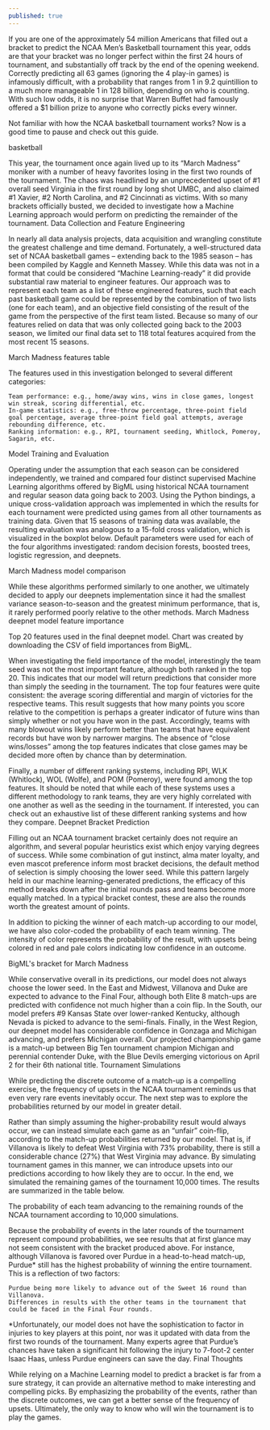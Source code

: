 ```yaml
---
published: true
---
```

If you are one of the approximately 54 million Americans that filled out a bracket to predict the NCAA Men’s Basketball tournament this year, odds are that your bracket was no longer perfect within the first 24 hours of tournament, and substantially off track by the end of the opening weekend. Correctly predicting all 63 games (ignoring the 4 play-in games) is infamously difficult, with a probability that ranges from 1 in 9.2 quintillion to a much more manageable 1 in 128 billion, depending on who is counting. With such low odds, it is no surprise that Warren Buffet had famously offered a $1 billion prize to anyone who correctly picks every winner.

Not familiar with how the NCAA basketball tournament works? Now is a good time to pause and check out this guide.

basketball

This year, the tournament once again lived up to its “March Madness” moniker with a number of heavy favorites losing in the first two rounds of the tournament. The chaos was headlined by an unprecedented upset of #1 overall seed Virginia in the first round by long shot UMBC, and also claimed #1 Xavier, #2 North Carolina, and #2 Cincinnati as victims. With so many brackets officially busted, we decided to investigate how a Machine Learning approach would perform on predicting the remainder of the tournament.
Data Collection and Feature Engineering

In nearly all data analysis projects, data acquisition and wrangling constitute the greatest challenge and time demand. Fortunately, a well-structured data set of NCAA basketball games  – extending back to the 1985 season – has been compiled by Kaggle and Kenneth Massey. While this data was not in a format that could be considered “Machine Learning-ready” it did provide substantial raw material to engineer features. Our approach was to represent each team as a list of these engineered features, such that each past basketball game could be represented by the combination of two lists (one for each team), and an objective field consisting of the result of the game from the perspective of the first team listed. Because so many of our features relied on data that was only collected going back to the 2003 season, we limited our final data set to 118 total features acquired from the most recent 15 seasons.

March Madness features table

The features used in this investigation belonged to several different categories:

    Team performance: e.g., home/away wins, wins in close games, longest win streak, scoring differential, etc.
    In-game statistics: e.g., free-throw percentage, three-point field goal percentage, average three-point field goal attempts, average rebounding difference, etc.
    Ranking information: e.g., RPI, tournament seeding, Whitlock, Pomeroy, Sagarin, etc.

Model Training and Evaluation

Operating under the assumption that each season can be considered independently, we trained and compared four distinct supervised Machine Learning algorithms offered by BigML using historical NCAA tournament and regular season data going back to 2003. Using the Python bindings, a unique cross-validation approach was implemented in which the results for each tournament were predicted using games from all other tournaments as training data. Given that 15 seasons of training data was available, the resulting evaluation was analogous to a 15-fold cross validation, which is visualized in the boxplot below. Default parameters were used for each of the four algorithms investigated: random decision forests, boosted trees, logistic regression, and deepnets.

March Madness model comparison

While these algorithms performed similarly to one another, we ultimately decided to apply our deepnets implementation since it had the smallest variance season-to-season and the greatest minimum performance, that is, it rarely performed poorly relative to the other methods.
March Madness deepnet model feature importance

Top 20 features used in the final deepnet model. Chart was created by downloading the CSV of field importances from BigML.

When investigating the field importance of the model, interestingly the team seed was not the most important feature, although both ranked in the top 20. This indicates that our model will return predictions that consider more than simply the seeding in the tournament. The top four features were quite consistent: the average scoring differential and margin of victories for the respective teams. This result suggests that how many points you score relative to the competition is perhaps a greater indicator of future wins than simply whether or not you have won in the past. Accordingly, teams with many blowout wins likely perform better than teams that have equivalent records but have won by narrower margins. The absence of “close wins/losses” among the top features indicates that close games may be decided more often by chance than by determination.

Finally, a number of different ranking systems, including RPI, WLK (Whitlock), WOL (Wolfe), and POM (Pomeroy), were found among the top features. It should be noted that while each of these systems uses a different methodology to rank teams, they are very highly correlated with one another as well as the seeding in the tournament.  If interested, you can check out an exhaustive list of these different ranking systems and how they compare.
Deepnet Bracket Prediction

Filling out an NCAA tournament bracket certainly does not require an algorithm, and several popular heuristics exist which enjoy varying degrees of success. While some combination of gut instinct, alma mater loyalty, and even mascot preference inform most bracket decisions, the default method of selection is simply choosing the lower seed. While this pattern largely held in our machine learning-generated predictions, the efficacy of this method breaks down after the initial rounds pass and teams become more equally matched. In a typical bracket contest, these are also the rounds worth the greatest amount of points.

In addition to picking the winner of each match-up according to our model, we have also color-coded the probability of each team winning. The intensity of color represents the probability of the result, with upsets being colored in red and pale colors indicating low confidence in an outcome.

BigML's bracket for March Madness

While conservative overall in its predictions, our model does not always choose the lower seed. In the East and Midwest, Villanova and Duke are expected to advance to the Final Four, although both Elite 8 match-ups are predicted with confidence not much higher than a coin flip. In the South, our model prefers #9 Kansas State over lower-ranked Kentucky, although Nevada is picked to advance to the semi-finals. Finally, in the West Region, our deepnet model has considerable confidence in Gonzaga and Michigan advancing, and prefers Michigan overall. Our projected championship game is a match-up between Big Ten tournament champion Michigan and perennial contender Duke, with the Blue Devils emerging victorious on April 2 for their 6th national title.
Tournament Simulations

While predicting the discrete outcome of a match-up is a compelling exercise, the frequency of upsets in the NCAA tournament reminds us that even very rare events inevitably occur. The next step was to explore the probabilities returned by our model in greater detail.

Rather than simply assuming the higher-probability result would always occur, we can instead simulate each game as an “unfair” coin-flip, according to the match-up probabilities returned by our model. That is, if Villanova is likely to defeat West Virginia with 73% probability, there is still a considerable chance (27%) that West Virginia may advance. By simulating tournament games in this manner, we can introduce upsets into our predictions according to how likely they are to occur. In the end, we simulated the remaining games of the tournament 10,000 times. The results are summarized in the table below.

The probability of each team advancing to the remaining rounds of the NCAA tournament according to 10,000 simulations.

Because the probability of events in the later rounds of the tournament represent compound probabilities, we see results that at first glance may not seem consistent with the bracket produced above. For instance, although Villanova is favored over Purdue in a head-to-head match-up, Purdue* still has the highest probability of winning the entire tournament. This is a reflection of two factors:

    Purdue being more likely to advance out of the Sweet 16 round than Villanova.
    Differences in results with the other teams in the tournament that could be faced in the Final Four rounds.

*Unfortunately, our model does not have the sophistication to factor in injuries to key players at this point, nor was it updated with data from the first two rounds of the tournament. Many experts agree that Purdue’s chances have taken a significant hit following the injury to 7-foot-2 center Isaac Haas, unless Purdue engineers can save the day.
Final Thoughts

While relying on a Machine Learning model to predict a bracket is far from a sure strategy, it can provide an alternative method to make interesting and compelling picks. By emphasizing the probability of the events, rather than the discrete outcomes, we can get a better sense of the frequency of upsets. Ultimately, the only way to know who will win the tournament is to play the games.
